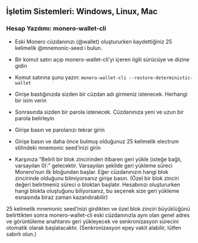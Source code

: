 ## İşletim Sistemleri:  Windows, Linux, Mac

### Hesap Yazılımı:  monero-wallet-cli

- Eski Monero cüzdanınızı (@wallet) oluştururken kaydettiğiniz 25 kelimelik @mnemonic-seed i bulun.

- Bir komut satırı açıp monero-wallet-cli’yi içeren ilgili sürücüye ve dizine gidin

- Komut satırına şunu yazın: `monero-wallet-cli --restore-deterministic-wallet`

- Girişe bastığınızda sizden bir cüzdan adı girmeniz istenecek. Herhangi bir isim verin

- Sonrasında sizden bir parola istenecek. Cüzdanınıza yeni ve uzun bir parola belirleyin

- Girişe basın ve parolanızı tekrar girin

- Girişe basın ve daha önce bulmuş olduğunuz 25 kelimelik electrum stilindeki mnemonic seed’inizi girin

-  Karşınıza “Belirli bir blok zincirinden itibaren geri yükle (isteğe bağlı, varsayılan 0):” gelecektir. Varsayılan şekilde geri yükleme süreci Monero’nun ilk bloğundan başlar. Eğer cüzdanınızın hangi blok zincirinde olduğunu bilmiyorsanız girişe basın. (Özel bir blok zinciri değeri belirtmeniz süreci o bloktan başlatır. Hesabınızı oluştururken hangi blokta oluştuğunu biliyorsanız, bu seçenek size geri yükleme esnasında biraz zaman kazandırabilir)

25 kelimelik mnemonic seed’inizi girdikten ve özel blok zinciri büyüklüğünü belirttikten sonra monero-wallet-cli eski cüzdanınızla aynı olan genel adres ve görüntüleme anahtarını geri yükleyecek ve senkronizasyon sürecini otomatik olarak başlatacaktır. (Senkronizasyon epey vakit alabilir, lütfen sabırlı olun.)
